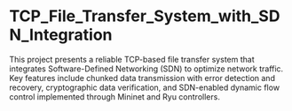 # TCP_File_Transfer_System_with_SDN_Integration
This project presents a reliable TCP-based file transfer system that integrates Software-Defined Networking (SDN) to optimize network traffic. Key features include chunked data transmission with error detection and recovery, cryptographic data verification, and SDN-enabled dynamic flow control implemented through Mininet and Ryu controllers.
